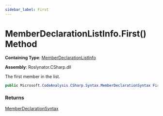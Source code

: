 ```yaml
---
sidebar_label: First
---
```


# MemberDeclarationListInfo\.First\(\) Method

**Containing Type**: [MemberDeclarationListInfo](../index.md)

**Assembly**: Roslynator\.CSharp\.dll

  
The first member in the list\.

```csharp
public Microsoft.CodeAnalysis.CSharp.Syntax.MemberDeclarationSyntax First()
```

### Returns

[MemberDeclarationSyntax](https://docs.microsoft.com/en-us/dotnet/api/microsoft.codeanalysis.csharp.syntax.memberdeclarationsyntax)

